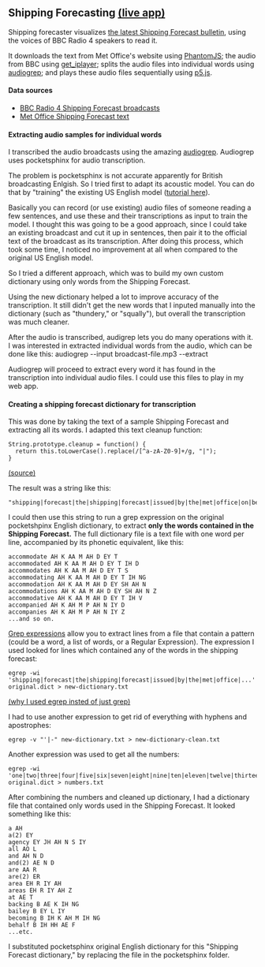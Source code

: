 ## Shipping Forecasting [(live app)](hhtp://www.shipping-forecasting.herokuapp.com)

Shipping forecaster visualizes [the latest Shipping Forecast bulletin](https://en.wikipedia.org/wiki/Shipping_Forecast), using the voices of BBC Radio 4 speakers to read it.

It downloads the text from Met Office's website using [PhantomJS](phantomjs.org/); the audio from BBC using [get_iplayer](https://github.com/get-iplayer/get_iplayer); splits the audio files into individual words using [audiogrep](https://github.com/antiboredom/audiogrep); and plays these audio files sequentially using [p5.js](https://p5js.org/).

#### Data sources
- [BBC Radio 4 Shipping Forecast broadcasts](http://www.bbc.co.uk/programmes/b006qfvv/episodes)
- [Met Office Shipping Forecast text](www.metoffice.gov.uk/public/weather/marine-printable/shipping-forecast.html)

#### Extracting audio samples for individual words
I transcribed the audio broadcasts using the amazing [audiogrep](https://github.com/antiboredom/audiogrep). Audiogrep uses pocketsphinx for audio transcription.

The problem is pocketsphinx is not accurate apparently for British broadcasting Enlgish. So I tried first to adapt its acoustic model. You can do that by "training" the existing US English model ([tutorial here](http://cmusphinx.sourceforge.net/wiki/tutorialam)).

Basically you can record (or use existing) audio files of someone reading a few sentences, and use these and their transcriptions as input to train the model. I thought this was going to be a good approach, since I could take an existing broadcast and cut it up in sentences, then pair it to the official text of the broadcast as its transcription. After doing this process, which took some time, I noticed no improvement at all when compared to the original US English model.

So I tried a different approach, which was to build my own custom dictionary using only words from the Shipping Forecast.

Using the new dictionary helped a lot to improve accuracy of the transcription. It still didn't get the new words that I inputed manually into the dictionary (such as "thundery," or "squally"), but overall the transcription was much cleaner.

After the audio is transcribed, audigrep lets you do many operations with it. I was interested in extracted individual words from the audio, which can be done like this:
    audiogrep --input broadcast-file.mp3 --extract

Audiogrep will proceed to extract every word it has found in the transcription into individual audio files. I could use this files to play in my web app.

#### Creating a shipping forecast dictionary for transcription
This was done by taking the text of a sample Shipping Forecast and extracting all its words. I adapted this text cleanup function:

    String.prototype.cleanup = function() {
      return this.toLowerCase().replace(/[^a-zA-Z0-9]+/g, "|");
    }
[(source)](http://stackoverflow.com/questions/1983767/only-keep-a-z-0-9-and-remove-other-characters-from-string-using-javascript)

The result was a string like this:

    "shipping|forecast|the|shipping|forecast|issued|by|the|met|office|on|behalf|..."

I could then use this string to run a grep expression on the original pocketshpinx English dictionary, to extract **only the words contained in the Shipping Forecast.** The full dictionary file is a text file with one word per line, accompanied by its phonetic equivalent, like this:

    accommodate AH K AA M AH D EY T
    accommodated AH K AA M AH D EY T IH D
    accommodates AH K AA M AH D EY T S
    accommodating AH K AA M AH D EY T IH NG
    accommodation AH K AA M AH D EY SH AH N
    accommodations AH K AA M AH D EY SH AH N Z
    accommodative AH K AA M AH D EY T IH V
    accompanied AH K AH M P AH N IY D
    accompanies AH K AH M P AH N IY Z
    ...and so on.

[Grep expressions](http://stackoverflow.com/questions/15822927/how-to-delete-all-lines-in-text-file-that-not-begins-with-character-or-or) allow you to extract lines from a file that contain a pattern (could be a word, a list of words, or a Regular Expression). The expression I used looked for lines which contained any of the words in the shipping forecast:

    egrep -wi 'shipping|forecast|the|shipping|forecast|issued|by|the|met|office|...' original.dict > new-dictionary.txt

[(why I used egrep insted of just grep)](http://www.cyberciti.biz/faq/searching-multiple-words-string-using-grep/)

I had to use another expression to get rid of everything with hyphens and apostrophes:

    egrep -v "'|-" new-dictionary.txt > new-dictionary-clean.txt


Another expression was used to get all the numbers:

    egrep -wi 'one|two|three|four|five|six|seven|eight|nine|ten|eleven|twelve|thirteen|fourteen|fifteen|sixteen|seventeen|nineteen|twenty|thirty|forty|fifty|sixty|seventy|eight|ninety|hundred|thousand|first|second|third|fourth|fifth|sixth|seventh|eight|ninth|tenth|eleventh|twelveth|thirteenth|fourteenth|fifteenth|sixteeth|seventeeth|eigtheenth|nineteenth|twentieth|thirtieth' original.dict > numbers.txt


After combining the numbers and cleaned up dictionary, I had a dictionary file that contained only words used in the Shipping Forecast. It looked something like this:

    a AH
    a(2) EY
    agency EY JH AH N S IY
    all AO L
    and AH N D
    and(2) AE N D
    are AA R
    are(2) ER
    area EH R IY AH
    areas EH R IY AH Z
    at AE T
    backing B AE K IH NG
    bailey B EY L IY
    becoming B IH K AH M IH NG
    behalf B IH HH AE F
    ...etc.

I substituted pocketsphinx original English dictionary for this "Shipping Forecast dictionary," by replacing the file in the pocketsphinx folder.

